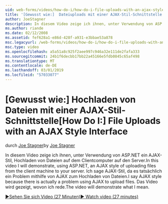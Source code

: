 ```yaml
---
uid: web-forms/videos/how-do-i/how-do-i-file-uploads-with-an-ajax-style-interface
title: '[Gewusst wie:]  Dateiuploads mit einer AJAX-Stil-Schnittstelle | Microsoft-Dokumentation'
author: JoeStagner
description: In diesem Video zeige ich ihnen, unter Verwendung von ASP.NET ein AJAX-Stil, Hochladen von Dateien auf dem Clientcomputer auf den Server. Ich sage AJAX-Stil, da gibt es ein...
ms.author: riande
ms.date: 02/12/2008
ms.assetid: fef628a1-e86d-428f-a931-e3bbae53a878
msc.legacyurl: /web-forms/videos/how-do-i/how-do-i-file-uploads-with-an-ajax-style-interface
msc.type: video
ms.openlocfilehash: a5a51a8c925f2aee997c946a32e111de2fafa333
ms.sourcegitcommit: 24b1f6decbb17bb22a45166e5fdb0845c65af498
ms.translationtype: MT
ms.contentlocale: de-DE
ms.lasthandoff: 03/01/2019
ms.locfileid: "57033077"
---
```

<a name="how-do-i--file-uploads-with-an-ajax-style-interface"></a><span data-ttu-id="076db-104">[Gewusst wie:]  Hochladen von Dateien mit einer AJAX-Stil-Schnittstelle</span><span class="sxs-lookup"><span data-stu-id="076db-104">[How Do I:]  File Uploads with an AJAX Style Interface</span></span>
====================
<span data-ttu-id="076db-105">durch [Joe Stagner](https://github.com/JoeStagner)</span><span class="sxs-lookup"><span data-stu-id="076db-105">by [Joe Stagner](https://github.com/JoeStagner)</span></span>

<span data-ttu-id="076db-106">In diesem Video zeige ich ihnen, unter Verwendung von ASP.NET ein AJAX-Stil, Hochladen von Dateien auf dem Clientcomputer auf den Server.</span><span class="sxs-lookup"><span data-stu-id="076db-106">In this video I will demonstrate, using ASP.NET, an AJAX style of uploading files from the client machine to your server.</span></span> <span data-ttu-id="076db-107">Ich sage AJAX-Stil, da es tatsächlich ein Problem mithilfe von AJAX zum Hochladen von Dateien.</span><span class="sxs-lookup"><span data-stu-id="076db-107">I say AJAX style because there is actually a problem using AJAX to upload files.</span></span> <span data-ttu-id="076db-108">Das Video wird gezeigt, wovon ich rede.</span><span class="sxs-lookup"><span data-stu-id="076db-108">The video will demonstrate what I mean.</span></span>

[<span data-ttu-id="076db-109">&#9654;Sehen Sie sich Video (27 Minuten)</span><span class="sxs-lookup"><span data-stu-id="076db-109">&#9654; Watch video (27 minutes)</span></span>](https://channel9.msdn.com/Blogs/ASP-NET-Site-Videos/how-do-i-file-uploads-with-an-ajax-style-interface)
